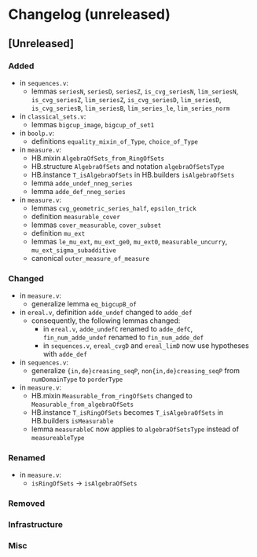 # Changelog (unreleased)

## [Unreleased]

### Added

- in `sequences.v`:
  + lemmas `seriesN`, `seriesD`, `seriesZ`, `is_cvg_seriesN`, `lim_seriesN`,
    `is_cvg_seriesZ`, `lim_seriesZ`, `is_cvg_seriesD`, `lim_seriesD`,
    `is_cvg_seriesB`, `lim_seriesB`, `lim_series_le`, `lim_series_norm`
- in `classical_sets.v`:
  + lemmas `bigcup_image`, `bigcup_of_set1`
- in `boolp.v`:
  + definitions `equality_mixin_of_Type`, `choice_of_Type`
- in `measure.v`:
  + HB.mixin `AlgebraOfSets_from_RingOfSets`
  + HB.structure `AlgebraOfSets` and notation `algebraOfSetsType`
  + HB.instance `T_isAlgebraOfSets` in HB.builders `isAlgebraOfSets`
  + lemma `adde_undef_nneg_series`
  + lemma `adde_def_nneg_series`
- in `measure.v`:
  + lemmas `cvg_geometric_series_half`, `epsilon_trick`
  + definition `measurable_cover`
  + lemmas `cover_measurable`, `cover_subset`
  + definition `mu_ext`
  + lemmas `le_mu_ext`, `mu_ext_ge0`, `mu_ext0`, `measurable_uncurry`,
    `mu_ext_sigma_subadditive`
  + canonical `outer_measure_of_measure`

### Changed

- in `measure.v`:
  + generalize lemma `eq_bigcupB_of`
- in `ereal.v`, definition `adde_undef` changed to `adde_def`
  + consequently, the following lemmas changed:
    * in `ereal.v`, `adde_undefC` renamed to `adde_defC`,
      `fin_num_adde_undef` renamed to `fin_num_adde_def`
    * in `sequences.v`, `ereal_cvgD` and `ereal_limD` now use hypotheses with `adde_def`
- in `sequences.v`:
  + generalize `{in,de}creasing_seqP`, `non{in,de}creasing_seqP` from `numDomainType`
    to `porderType`
- in `measure.v`:
  + HB.mixin `Measurable_from_ringOfSets` changed to `Measurable_from_algebraOfSets`
  + HB.instance `T_isRingOfSets` becomes `T_isAlgebraOfSets` in HB.builders `isMeasurable`
  + lemma `measurableC` now applies to `algebraOfSetsType` instead of `measureableType`

### Renamed

- in `measure.v`:
  + `isRingOfSets` -> `isAlgebraOfSets`

### Removed

### Infrastructure

### Misc
